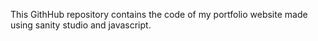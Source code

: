 This GithHub repository contains the code of my portfolio website made using sanity studio and javascript.
